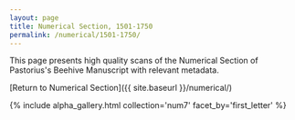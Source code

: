 ```yaml
---
layout: page
title: Numerical Section, 1501-1750
permalink: /numerical/1501-1750/
---
```


This page presents high quality scans of the Numerical Section of Pastorius's Beehive Manuscript with relevant metadata.

[Return to Numerical Section]({{ site.baseurl }}/numerical/)

{% include alpha_gallery.html collection='num7' facet_by='first_letter' %}
